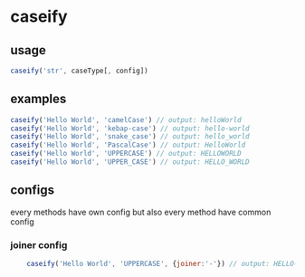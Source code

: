# caseify

## usage

```javascript
caseify('str', caseType[, config])
```

## examples

```javascript
caseify('Hello World', 'camelCase') // output: helloWorld
caseify('Hello World', 'kebap-case') // output: hello-world
caseify('Hello World', 'snake_case') // output: hello_world
caseify('Hello World', 'PascalCase') // output: HelloWorld
caseify('Hello World', 'UPPERCASE') // output: HELLOWORLD
caseify('Hello World', 'UPPER_CASE') // output: HELLO_WORLD
```

## configs
   every methods have own config but also every method have common config
   
### joiner config

```javascript
    caseify('Hello World', 'UPPERCASE', {joiner:'-'}) // output: HELLO-WORLD
```
